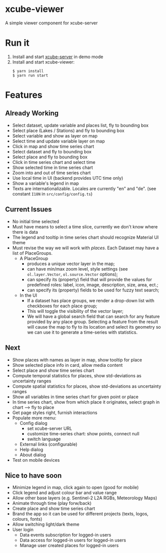 # xcube-viewer

A simple viewer component for xcube-server

# Run it

1. Install and start [xcube-server](https://github.com/dcs4cop/xcube-server) in demo mode
2. Install and start xcube-viewer:
    ```
    $ yarn install
    $ yarn run start
    ```


# Features

## Already Working

* Select dataset, update variable and places list, fly to bounding box
* Select place (Lakes / Stations) and fly to bounding box
* Select variable and show as layer on map
* Select time and update variable layer on map
* Click in map and show time series chart
* Select dataset and fly to bounding box
* Select place and fly to bounding box
* Click in time series chart and select time
* Show selected time in time series chart
* Zoom into and out of time series chart
* Use local time in UI (backend provides UTC time only)
* Show a variable's legend in map
* Texts are internationalizable. Locales are currently "en" and "de". (see constant `I18N` in `src/config/config.ts`)

## Current Issues

* No initial time selected
* Must have means to select a time slice, currently we don't know where there is data
* The legend and tooltip in time series chart should recognize Material UI theme
* Must revise the way we will work with *places*. Each Dataset may have a list of PlaceGroups.
  * A PlaceGroup
    - produces a unique vector layer in the map;
    - can have min/max zoom level, style settings (see `ol.layer.Vector`, `ol.source.Vector` options);
    - can specify its (property) field that will provide the values for predefined roles:
      label, icon, image, description, size, area, ect.;
    - can specify its (property) fields to be used for fuzzy text search;
  * In the UI
    - If a dataset has place groups, we render a drop-down list with checkboxes for each place group;
    - This will toggle the visibility of the vector layer;
    - We will have a global search field that can search for any feature provided by any place group.
      Selecting a feature from the result will cause the map to fly to its location and select its geometry so we can
      use it to generate a time-series with statistics.

## Next

* Show places with names as layer in map, show tooltip for place
* Show selected place info in card, allow media content
* Select place and show time series chart
* Compute temporal statistics for places, show std-deviations as uncertainty ranges
* Compute spatial statistics for places, show std-deviations as uncertainty ranges
* Show all variables in time series chart for given point or place
* In time series chart, show from which place it originates, select graph in chart --> fly to place
* Get page styles right, furnish interactions
* Populate more menu:
  * Config dialog
    - set xcube-server URL
    - customize time-series chart: show points, connect null
    - switch language
  * External links (configurable)
  * Help dialog 
  * About dialog
* Test on mobile devices

## Nice to have soon

* Minimize legend in map, click again to open (good for mobile) 
* Click legend and adjust colour bar and value range
* Allow other base layers (e.g. Sentinel-2 L2A RGBs, Meteorology Maps)
* Animate through time (play forw/back)
* Create place and show time series chart
* Brand the app so it can be used for different projects (texts, logos, colours, fonts)
* Allow switching light/dark theme
* User login
  - Data events subscription for logged-in users 
  - Data access for logged-in users for logged-in users 
  - Manage user created places for logged-in users



